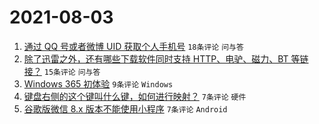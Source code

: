 # 2021-08-03

1. [通过 QQ 号或者微博 UID 获取个人手机号](https://www.v2ex.com/t/793291) `18条评论` `问与答`
1. [除了迅雷之外，还有哪些下载软件同时支持 HTTP、电驴、磁力、BT 等链接？](https://www.v2ex.com/t/793288) `15条评论` `问与答`
1. [Windows 365 初体验](https://www.v2ex.com/t/793286) `9条评论` `Windows`
1. [键盘右侧的这个键叫什么键，如何进行映射？](https://www.v2ex.com/t/793284) `7条评论` `硬件`
1. [谷歌版微信 8.x 版本不能使用小程序](https://www.v2ex.com/t/793283) `7条评论` `Android`

